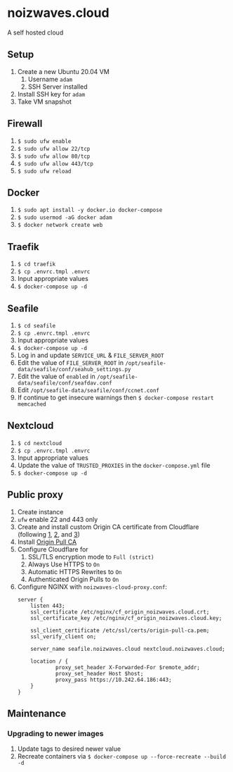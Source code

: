 # noizwaves.cloud

A self hosted cloud

## Setup
1.  Create a new Ubuntu 20.04 VM
    1.  Username `adam`
    1.  SSH Server installed
1.  Install SSH key for `adam`
1.  Take VM snapshot

## Firewall
1.  `$ sudo ufw enable`
1.  `$ sudo ufw allow 22/tcp`
1.  `$ sudo ufw allow 80/tcp`
1.  `$ sudo ufw allow 443/tcp`
1.  `$ sudo ufw reload`

## Docker
1.  `$ sudo apt install -y docker.io docker-compose`
1.  `$ sudo usermod -aG docker adam`
1.  `$ docker network create web`

## Traefik
1.  `$ cd traefik`
1.  `$ cp .envrc.tmpl .envrc`
1.  Input appropriate values
1.  `$ docker-compose up -d`

## Seafile
1.  `$ cd seafile`
1.  `$ cp .envrc.tmpl .envrc`
1.  Input appropriate values
1.  `$ docker-compose up -d`
1.  Log in and update `SERVICE_URL` & `FILE_SERVER_ROOT`
1.  Edit the value of `FILE_SERVER_ROOT` in `/opt/seafile-data/seafile/conf/seahub_settings.py`
1.  Edit the value of `enabled` in `/opt/seafile-data/seafile/conf/seafdav.conf`
1.  Edit `/opt/seafile-data/seafile/conf/ccnet.conf`
1.  If continue to get insecure warnings then `$ docker-compose restart memcached`

## Nextcloud
1.  `$ cd nextcloud`
1.  `$ cp .envrc.tmpl .envrc`
1.  Input appropriate values
1.  Update the value of `TRUSTED_PROXIES` in the `docker-compose.yml` file
1.  `$ docker-compose up -d`

## Public proxy

1.  Create instance
1.  `ufw` enable 22 and 443 only
1.  Create and install custom Origin CA certificate from Cloudflare (following [1](https://autoize.com/why-cloudflares-flexible-ssl-setting-is-unsafe/), [2](https://support.cloudflare.com/hc/en-us/articles/115000479507#h_30e5cf09-6e98-48e1-a9f1-427486829feb), and [3](https://www.digicert.com/kb/csr-ssl-installation/nginx-openssl.htm#ssl_certificate_install))
1.  Install [Origin Pull CA](https://support.cloudflare.com/hc/en-us/articles/204899617-Authenticated-Origin-Pulls)
1.  Configure Cloudflare for
    1.  SSL/TLS encryption mode to `Full (strict)`
    1.  Always Use HTTPS to `On`
    1.  Automatic HTTPS Rewrites to `On`
    1.  Authenticated Origin Pulls to `On`
1.  Configure NGINX with `noizwaves-cloud-proxy.conf`:
    ```
    server {
        listen 443;
        ssl_certificate /etc/nginx/cf_origin_noizwaves.cloud.crt;
        ssl_certificate_key /etc/nginx/cf_origin_noizwaves.cloud.key;

        ssl_client_certificate /etc/ssl/certs/origin-pull-ca.pem;
        ssl_verify_client on;

        server_name seafile.noizwaves.cloud nextcloud.noizwaves.cloud;

        location / {
                proxy_set_header X-Forwarded-For $remote_addr;
                proxy_set_header Host $host;
                proxy_pass https://10.242.64.186:443;
        }
    }
    ```

## Maintenance

### Upgrading to newer images

1.  Update tags to desired newer value
1.  Recreate containers via `$ docker-compose up --force-recreate --build -d`